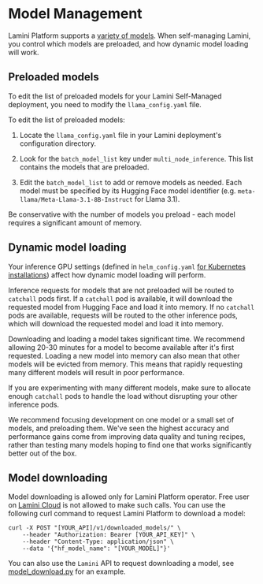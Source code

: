 # Model Management

Lamini Platform supports a [variety of models](../models.md). When self-managing Lamini, you control which models are preloaded, and how dynamic model loading will work.

## Preloaded models

To edit the list of preloaded models for your Lamini Self-Managed deployment, you need to modify the `llama_config.yaml` file.

To edit the list of preloaded models:

1. Locate the `llama_config.yaml` file in your Lamini deployment's configuration directory.

1. Look for the `batch_model_list` key under `multi_node_inference`. This list contains the models that are preloaded.

1. Edit the `batch_model_list` to add or remove models as needed. Each model must be specified by its Hugging Face model identifier (e.g. `meta-llama/Meta-Llama-3.1-8B-Instruct` for Llama 3.1).

Be conservative with the number of models you preload - each model requires a significant amount of memory.

## Dynamic model loading

Your inference GPU settings (defined in `helm_config.yaml` [for Kubernetes installations](../self_managed/kubernetes_install.md/#1-update-helm_configyaml)) affect how dynamic model loading will perform.

Inference requests for models that are not preloaded will be routed to `catchall` pods first. If a `catchall` pod is available, it will download the requested model from Hugging Face and load it into memory. If no `catchall` pods are available, requests will be routed to the other inference pods, which will download the requested model and load it into memory.

Downloading and loading a model takes significant time. We recommend allowing 20-30 minutes for a model to become available after it's first requested. Loading a new model into memory can also mean that other models will be evicted from memory. This means that rapidly requesting many different models will result in poor performance.

If you are experimenting with many different models, make sure to allocate enough `catchall` pods to handle the load without disrupting your other inference pods.

We recommend focusing development on one model or a small set of models, and preloading them. We've seen the highest accuracy and performance gains come from improving data quality and tuning recipes, rather than testing many models hoping to find one that works significantly better out of the box.

## Model downloading

Model downloading is allowed only for Lamini Platform operator.
Free user on [Lamini Cloud](https://app.lamini.ai/) is not allowed to make such calls.
You can use the following curl command to request Lamini Platform to download a model:

```shell
curl -X POST "[YOUR_API]/v1/downloaded_models/" \
    --header "Authorization: Bearer [YOUR_API_KEY]" \
    --header "Content-Type: application/json" \
    --data '{"hf_model_name": "[YOUR_MODEL]"}'
```

You can also use the `Lamini` API to request downloading a model,
see [model_download.py](../code_examples/model_download.py) for an example.
